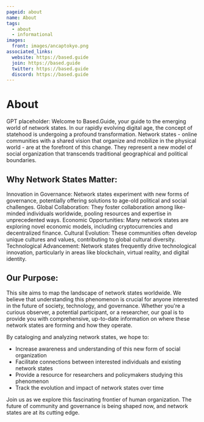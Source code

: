 ```yaml
---
pageid: about
name: About
tags:
  - about
  - informational
images:
  front: images/ancaptokyo.png
associated_links:
  website: https://based.guide
  join: https://based.guide
  twitter: https://based.guide
  discord: https://based.guide
---
```


# About

GPT placeholder: Welcome to Based.Guide, your guide to the emerging world of network states.
In our rapidly evolving digital age, the concept of statehood is undergoing a profound transformation. Network states - online communities with a shared vision that organize and mobilize in the physical world - are at the forefront of this change. They represent a new model of social organization that transcends traditional geographical and political boundaries.

## Why Network States Matter:

Innovation in Governance: Network states experiment with new forms of governance, potentially offering solutions to age-old political and social challenges.
Global Collaboration: They foster collaboration among like-minded individuals worldwide, pooling resources and expertise in unprecedented ways.
Economic Opportunities: Many network states are exploring novel economic models, including cryptocurrencies and decentralized finance.
Cultural Evolution: These communities often develop unique cultures and values, contributing to global cultural diversity.
Technological Advancement: Network states frequently drive technological innovation, particularly in areas like blockchain, virtual reality, and digital identity.

## Our Purpose:

This site aims to map the landscape of network states worldwide. We believe that understanding this phenomenon is crucial for anyone interested in the future of society, technology, and governance. Whether you're a curious observer, a potential participant, or a researcher, our goal is to provide you with comprehensive, up-to-date information on where these network states are forming and how they operate.

By cataloging and analyzing network states, we hope to:

- Increase awareness and understanding of this new form of social organization
- Facilitate connections between interested individuals and existing network states
- Provide a resource for researchers and policymakers studying this phenomenon
- Track the evolution and impact of network states over time

Join us as we explore this fascinating frontier of human organization. The future of community and governance is being shaped now, and network states are at its cutting edge.
